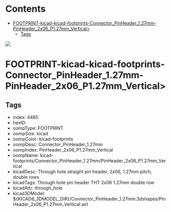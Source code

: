 



Contents
========

* [FOOTPRINT-kicad-kicad-footprints-Connector_PinHeader_1.27mm-PinHeader_2x06_P1.27mm_Vertical>](#footprint-kicad-kicad-footprints-connector_pinheader_127mm-pinheader_2x06_p127mm_vertical)
	* [Tags](#tags)
  
![][im]
# FOOTPRINT-kicad-kicad-footprints-Connector_PinHeader_1.27mm-PinHeader_2x06_P1.27mm_Vertical>

## Tags

- index: 4485
- hexID: 
- oompType: FOOTPRINT
- oompSize: kicad
- oompColor: kicad-footprints
- oompDesc: Connector_PinHeader_1.27mm
- oompIndex: PinHeader_2x06_P1.27mm_Vertical
- oompName: kicad-footprints/Connector_PinHeader_1.27mm/PinHeader_2x06_P1.27mm_Vertical
- kicadDesc: Through hole straight pin header, 2x06, 1.27mm pitch, double rows
- kicadTags: Through hole pin header THT 2x06 1.27mm double row
- kicadAttr: through_hole
- kicad3DModel: ${KICAD6_3DMODEL_DIR}/Connector_PinHeader_1.27mm.3dshapes/PinHeader_2x06_P1.27mm_Vertical.wrl



[im]: image.png

